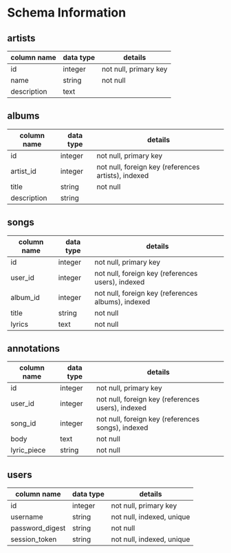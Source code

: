 # Schema Information

## artists
column name | data type | details
------------|-----------|-----------------------
id          | integer   | not null, primary key
name        | string    | not null
description | text      |


## albums
column name | data type | details
------------|-----------|-----------------------
id          | integer   | not null, primary key
artist_id   | integer   | not null, foreign key (references artists), indexed
title       | string    | not null
description | string    |

## songs
column name | data type | details
------------|-----------|-----------------------
id          | integer   | not null, primary key
user_id     | integer   | not null, foreign key (references users), indexed
album_id    | integer   | not null, foreign key (references albums), indexed
title       | string    | not null
lyrics      | text      | not null

## annotations
column name | data type | details
------------|-----------|-----------------------
id          | integer   | not null, primary key
user_id     | integer   | not null, foreign key (references users), indexed
song_id     | integer   | not null, foreign key (references songs), indexed
body        | text      | not null
lyric_piece | string    | not null

## users
column name     | data type | details
----------------|-----------|-----------------------
id              | integer   | not null, primary key
username        | string    | not null, indexed, unique
password_digest | string    | not null
session_token   | string    | not null, indexed, unique
